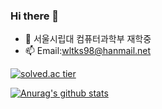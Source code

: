 ### Hi there 👋

<!--
**wltks98/wltks98** is a ✨ _special_ ✨ repository because its `README.md` (this file) appears on your GitHub profile.

Here are some ideas to get you started:

- 🔭 I’m currently working on ...
- 🌱 I’m currently learning ...
- 👯 I’m looking to collaborate on ...
- 🤔 I’m looking for help with ...
- 💬 Ask me about ...
- 📫 How to reach me: ...
- 😄 Pronouns: ...
- ⚡ Fun fact: ...
-->

- 🌱 서울시립대 컴퓨터과학부 재학중
- 📫 Email:wltks98@hanmail.net


[![solved.ac tier](http://mazassumnida.wtf/api/v2/generate_badge?boj=wltks98)](https://solved.ac/wltks98)

[![Anurag's github stats](https://github-readme-stats.vercel.app/api?username=wltks98&show_icons=true&theme=tokyonight)](https://github.com/wltks98/github-readme-stats)
